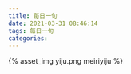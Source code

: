 ```yaml
---
title: 每日一句
date: 2021-03-31 08:46:14
tags: 每日一句
categories:
---
```

{% asset_img yiju.png meiriyiju %}
